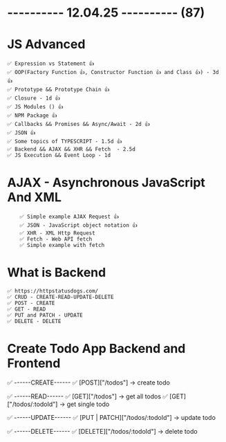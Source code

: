 # ---------- 12.04.25 ---------- (87)

# JS Advanced

    ✅ Expression vs Statement 👍
    ✅ OOP(Factory Function 👍, Constructor Function 👍 and Class 👍) - 3d 👍
    ✅ Prototype && Prototype Chain 👍
    ✅ Closure - 1d 👍
    ✅ JS Modules () 👍
    ✅ NPM Package 👍
    ✅ Callbacks && Promises && Async/Await - 2d 👍
    ✅ JSON 👍
    ✅ Some topics of TYPESCRIPT - 1.5d 👍
    ✅ Backend && AJAX && XHR && Fetch  - 2.5d
    ✅ JS Execution && Event Loop - 1d

# AJAX - Asynchronous JavaScript And XML

        ✅ Simple example AJAX Request 👍
        ✅ JSON - JavaScript object notation 👍
        ✅ XHR - XML Http Request
        ✅ Fetch - Web API fetch
        ✅ Simple example with fetch

# What is Backend

    ✅ https://httpstatusdogs.com/
    ✅ CRUD - CREATE-READ-UPDATE-DELETE
    ✅ POST - CREATE
    ✅ GET - READ
    ✅ PUT and PATCH - UPDATE
    ✅ DELETE - DELETE

# Create Todo App Backend and Frontend

✅ ------CREATE------
✅ [POST]["/todos"] -> create todo

✅ ------READ------
✅ [GET]["/todos"] -> get all todos
✅ [GET]["/todos/:todoId"] -> get single todo

✅ ------UPDATE------
✅ [PUT | PATCH]["/todos/:todoId"] -> update todo

✅ ------DELETE------
✅ [DELETE]["/todos/:todoId"] -> delete todo
